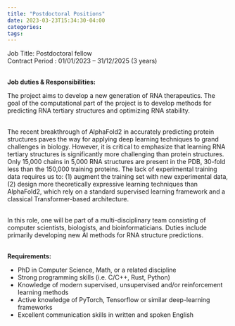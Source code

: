 ```yaml
---
title: "Postdoctoral Positions"
date: 2023-03-23T15:34:30-04:00
categories:
tags:
---
```


<body>
Job Title: Postdoctoral fellow <br />
Contract Period : 01/01/2023 – 31/12/2025 (3 years) <br /><br />
  
<b>Job duties & Responsibilities:</b> <br />

The project aims to develop a new generation of RNA therapeutics. The goal of the computational part of the project is to develop methods for predicting RNA tertiary structures and optimizing RNA stability. <br /><br />

The recent breakthrough of AlphaFold2 in accurately predicting protein structures paves the way for applying deep learning techniques to grand challenges in biology. However, it is critical to emphasize that learning RNA tertiary structures is significantly more challenging than protein structures. Only 15,000 chains in 5,000 RNA structures are present in the PDB, 30-fold less than the 150,000 training proteins. The lack of experimental training data requires us to: (1) augment the training set with new experimental data, (2) design more theoretically expressive learning techniques than AlphaFold2, which rely on a standard supervised learning framework and a classical Transformer-based architecture. <br /><br />

In this role, one will be part of a multi-disciplinary team consisting of computer scientists, biologists, and bioinformaticians. Duties include primarily developing new AI methods for RNA structure predictions. <br /><br />

<b>Requirements:</b> <br />
- PhD in Computer Science, Math, or a related discipline <br />
- Strong programming skills (i.e. C/C++, Rust, Python) <br />
- Knowledge of modern supervised, unsupervised and/or reinforcement learning methods <br />
- Active knowledge of PyTorch, Tensorflow or similar deep-learning frameworks <br />
- Excellent communication skills in written and spoken English <br />
<body/>
  <br /> 
  
